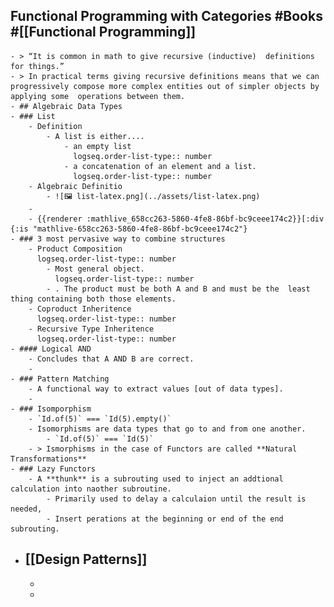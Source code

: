 ## Functional Programming with Categories #Books #[[Functional Programming]]
	- > “It is common in math to give recursive (inductive)  definitions for things.”
	- > In practical terms giving recursive definitions means that we can  progressively compose more complex entities out of simpler objects by applying some  operations between them.
	- ## Algebraic Data Types
	- ### List
		- Definition
			- A list is either....
				- an empty list
				  logseq.order-list-type:: number
				- a concatenation of an element and a list.
				  logseq.order-list-type:: number
		- Algebraic Definitio
			- ![🖼 list-latex.png](../assets/list-latex.png)
		-
		- {{renderer :mathlive_658cc263-5860-4fe8-86bf-bc9ceee174c2}}[:div {:is "mathlive-658cc263-5860-4fe8-86bf-bc9ceee174c2"}
	- ### 3 most pervasive way to combine structures
		- Product Composition
		  logseq.order-list-type:: number
			- Most general object.
			  logseq.order-list-type:: number
			- . The product must be both A and B and must be the  least thing containing both those elements.
		- Coproduct Inheritence
		  logseq.order-list-type:: number
		- Recursive Type Inheritence
		  logseq.order-list-type:: number
	- #### Logical AND
		- Concludes that A AND B are correct.
		-
	- ### Pattern Matching
		- A functional way to extract values [out of data types].
		-
	- ### Isomporphism
		- `Id.of(5)` === `Id(5).empty()`
		- Isomorphisms are data types that go to and from one another.
			- `Id.of(5)` === `Id(5)`
		- > Ismorphisms in the case of Functors are called **Natural Transformations**
	- ### Lazy Functors
		- A **thunk** is a subrouting used to inject an addtional calculation into naother subroutine.
			- Primarily used to delay a calculaion until the result is needed,
			- Insert perations at the beginning or end of the end subrouting.
- ## [[Design Patterns]]
	-
	-